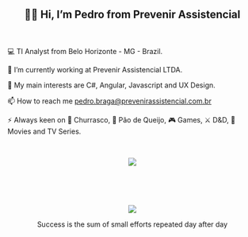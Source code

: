 ## <p align=center>👋🏻 Hi, I’m Pedro from Prevenir Assistencial</p>

<br>

💻 TI Analyst from Belo Horizonte - MG - Brazil.

🔭 I’m currently working at Prevenir Assistencial LTDA.

💬 My main interests are C#, Angular, Javascript and UX Design.

📫 How to reach me pedro.braga@prevenirassistencial.com.br

⚡ Always keen on 🍖 Churrasco, 🧀 Pão de Queijo, 🎮 Games, ⚔️ D&D, 🍿 Movies and TV Series.

<br>

<p align="center">
  <a href="https://skillicons.dev">
    <img src="https://skillicons.dev/icons?i=dotnet,cs,angular,html,css,js,ts,mysql,sqlite" />
  </a>
</p>
<br>
<br>
<br>

<p align="center">
  <img src="https://github.com/Pedro-Prev/Pedro-Prev/assets/153015492/f0cc4232-6311-48f4-9007-989ec7b05b70" />
</p>
<p align="center">
Success is the sum of small efforts repeated day after day
</p>
